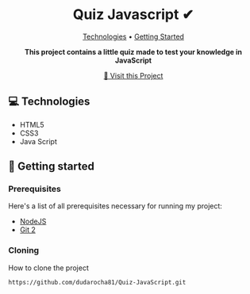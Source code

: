 <h1 align="center" style="font-weight: bold;">Quiz Javascript ✔ </h1>

<p align="center">
 <a href="#tech">Technologies</a> • 
 <a href="#started">Getting Started</a> 
</p>

<p align="center">
    <b>This project contains a little quiz made to test your knowledge in JavaScript</b>
</p>

<p align="center">
     <a href="https://dudarocha81.github.io/Quiz-JavaScript/">📱 Visit this Project</a>
</p>

<h2 id="technologies">💻 Technologies</h2>

- HTML5
- CSS3
- Java Script

<h2 id="started">🚀 Getting started</h2>

<h3>Prerequisites</h3>

Here's a list of all prerequisites necessary for running my project:

- [NodeJS](https://nodejs.org/en)
- [Git 2](https://git-scm.com/downloads)

<h3>Cloning</h3>

How to clone the project

```bash
https://github.com/dudarocha81/Quiz-JavaScript.git
```
